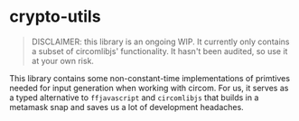 # crypto-utils

> DISCLAIMER: this library is an ongoing WIP. It currently only contains a subset of circomlibjs' functionality. It hasn't been audited, so use it at your own risk.

This library contains some non-constant-time implementations of primtives needed for input generation when working with circom. For us, it serves as a typed alternative to `ffjavascript` and `circomlibjs` that builds in a metamask snap and saves us a lot of development headaches.
